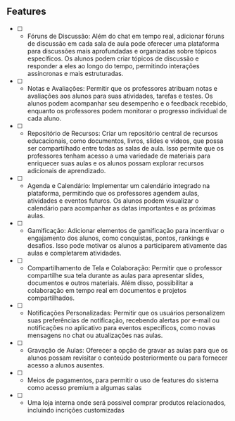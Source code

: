 
## Features

- [ ] - Fóruns de Discussão: Além do chat em tempo real, adicionar fóruns de discussão em cada sala de aula pode oferecer uma plataforma para discussões mais aprofundadas e organizadas sobre tópicos específicos. Os alunos podem criar tópicos de discussão e responder a eles ao longo do tempo, permitindo interações assíncronas e mais estruturadas.

- [ ] - Notas e Avaliações: Permitir que os professores atribuam notas e avaliações aos alunos para suas atividades, tarefas e testes. Os alunos podem acompanhar seu desempenho e o feedback recebido, enquanto os professores podem monitorar o progresso individual de cada aluno.

- [ ] - Repositório de Recursos: Criar um repositório central de recursos educacionais, como documentos, livros, slides e vídeos, que possa ser compartilhado entre todas as salas de aula. Isso permite que os professores tenham acesso a uma variedade de materiais para enriquecer suas aulas e os alunos possam explorar recursos adicionais de aprendizado.

- [ ] - Agenda e Calendário: Implementar um calendário integrado na plataforma, permitindo que os professores agendem aulas, atividades e eventos futuros. Os alunos podem visualizar o calendário para acompanhar as datas importantes e as próximas aulas.

- [ ] - Gamificação: Adicionar elementos de gamificação para incentivar o engajamento dos alunos, como conquistas, pontos, rankings e desafios. Isso pode motivar os alunos a participarem ativamente das aulas e completarem atividades.

- [ ] - Compartilhamento de Tela e Colaboração: Permitir que o professor compartilhe sua tela durante as aulas para apresentar slides, documentos e outros materiais. Além disso, possibilitar a colaboração em tempo real em documentos e projetos compartilhados.

- [ ] - Notificações Personalizadas: Permitir que os usuários personalizem suas preferências de notificação, recebendo alertas por e-mail ou notificações no aplicativo para eventos específicos, como novas mensagens no chat ou atualizações nas aulas.

- [ ] - Gravação de Aulas: Oferecer a opção de gravar as aulas para que os alunos possam revisitar o conteúdo posteriormente ou para fornecer acesso a alunos ausentes.

- [ ] - Meios de pagamentos, para permitir o uso de features do sistema como acesso premium a algumas salas

- [ ] - Uma loja interna onde será possivel comprar produtos relacionados, incluindo incrições customizadas